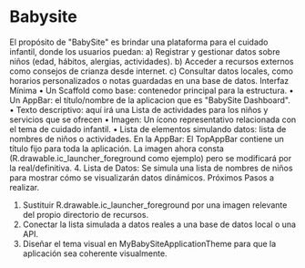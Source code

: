 # Babysite
El propósito de "BabySite" es brindar una plataforma para el cuidado infantil, donde los usuarios puedan:
a)	Registrar y gestionar datos sobre niños (edad, hábitos, alergias, actividades).
b)	Acceder a recursos externos como consejos de crianza desde internet.
c)	Consultar datos locales, como horarios personalizados o notas guardadas en una base de datos.
Interfaz Mínima 
•	Un Scaffold como base: contenedor principal para la estructura.
•	Un AppBar: el título/nombre de la aplicacion que es "BabySite Dashboard".
•	Texto descriptivo: aquí irá una Lista de actividades para los niños y servicios que se ofrecen
•	Imagen: Un ícono representativo relacionada con el tema de cuidado infantil.
•	Lista de elementos simulando datos: lista de nombres de niños o actividades.
En la AppBar: El TopAppBar contiene un título fijo para toda la aplicación. La imagen ahora consta (R.drawable.ic_launcher_foreground como ejemplo) pero se modificará por la real/definitiva.
4.	Lista de Datos: Se simula una lista de nombres de niños para mostrar cómo se visualizarán datos dinámicos.
Próximos Pasos a realizar.
1.	Sustituir R.drawable.ic_launcher_foreground por una imagen relevante del propio directorio de recursos.
2.	Conectar la lista simulada a datos reales a una base de datos local o una API.
3.	Diseñar el tema visual en MyBabySiteApplicationTheme para que la aplicación sea coherente visualmente.
